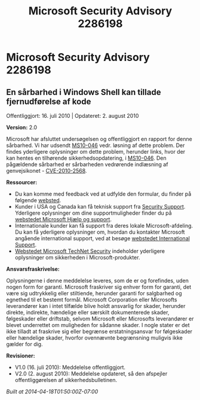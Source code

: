 ﻿---
title: Microsoft Security Advisory 2286198
TOCTitle: "2286198"
ms:assetid: "2286198"
ms:mtpsurl: https://technet.microsoft.com/da-DK/library/2286198(v=Security.10)
ms:contentKeyID: 61223836
ms.date: 04/18/2014
mtps_version: v=Security.10
ms.translationtype: HT
---

# Microsoft Security Advisory 2286198

## En sårbarhed i Windows Shell kan tillade fjernudførelse af kode

Offentliggjort: 16. juli 2010 | Opdateret: 2. august 2010

**Version:** 2.0

Microsoft har afsluttet undersøgelsen og offentliggjort en rapport for denne sårbarhed. Vi har udsendt [MS10-046](http://go.microsoft.com/fwlink/?linkid=197393) vedr. løsning af dette problem. Der findes yderligere oplysninger om dette problem, herunder links, hvor der kan hentes en tilhørende sikkerhedsopdatering, i [MS10-046](http://go.microsoft.com/fwlink/?linkid=197393). Den pågældende sårbarhed er sårbarheden vedrørende indlæsning af genvejsikonet - [CVE-2010-2568](http://www.cve.mitre.org/cgi-bin/cvename.cgi?name=cve-2010-0483).

**Ressourcer:**

  - Du kan komme med feedback ved at udfylde den formular, du finder på følgende [websted](https://support.microsoft.com/common/survey.aspx?scid=sw;en;1257&amp;showpage=1&amp;ws=technet&amp;sd=tech).
  - Kunder i USA og Canada kan få teknisk support fra [Security Support](http://go.microsoft.com/fwlink/?linkid=21131). Yderligere oplysninger om dine supportmuligheder finder du på [webstedet Microsoft Hjælp og support](http://support.microsoft.com).
  - Internationale kunder kan få support fra deres lokale Microsoft-afdeling. Du kan få yderligere oplysninger om, hvordan du kontakter Microsoft angående international support, ved at besøge [webstedet International Support](http://go.microsoft.com/fwlink/?linkid=21155).
  - [Webstedet Microsoft TechNet Security](http://go.microsoft.com/fwlink/?linkid=21132) indeholder yderligere oplysninger om sikkerheden i Microsoft-produkter.

**Ansvarsfraskrivelse:**

Oplysningerne i denne meddelelse leveres, som de er og forefindes, uden nogen form for garanti. Microsoft fraskriver sig enhver form for garanti, det være sig udtrykkelig eller stiltiende, herunder garanti for salgbarhed og egnethed til et bestemt formål. Microsoft Corporation eller Microsofts leverandører kan i intet tilfælde blive holdt ansvarlig for skader, herunder direkte, indirekte, hændelige eller særskilt dokumenterede skader, følgeskader eller driftstab, selvom Microsoft eller Microsofts leverandører er blevet underrettet om muligheden for sådanne skader. I nogle stater er det ikke tilladt at fraskrive sig eller begrænse erstatningsansvar for følgeskader eller hændelige skader, hvorfor ovennævnte begrænsning muligvis ikke gælder for dig.

**Revisioner:**

  - V1.0 (16. juli 2010): Meddelelse offentliggjort.
  - V2.0 (2. august 2010): Meddelelse opdateret, så den afspejler offentliggørelsen af sikkerhedsbulletinen.

*Built at 2014-04-18T01:50:00Z-07:00*


